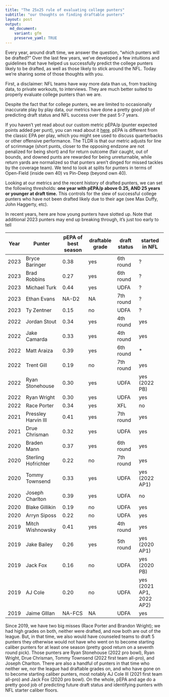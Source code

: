 ```yaml
---
title: "The 25x25 rule of evaluating college punters"
subtitle: "our thoughts on finding draftable punters"
layout: post
output:
  md_document:
    variant: gfm
    preserve_yaml: TRUE
---
```

Every year, around draft time, we answer the question, “which punters will be drafted?” Over the last few years, we’ve developed a few intuitions and guidelines that have helped us successfully predict the college punters likely to be drafted, as well as those likely to stick around the NFL. Today we’re sharing some of those thoughts with you.

First, a disclaimer: NFL teams have way more data than us, from tracking data, to private workouts, to interviews. They are much better suited to properly evaluate college punters than we are. 

Despite the fact that for college punters, we are limited to occasionally inaccurate play by play data, our metrics have done a pretty good job of predicting draft status and NFL success over the past 5-7 years.

If you haven’t yet read about our custom metric pEPA/p (punter expected points added per punt), you can read about it [here](https://puntalytics.github.io/metrics.html). pEPA is different from the classic EPA per play, which you might see used to discuss quarterbacks or other offensive performance. The TLDR is that our metric adjusts for line of scrimmage (short punts, closer to the opposing endzone are not penalized for being short) and for return outcome (fair caught, out of bounds, and downed punts are rewarded for being unreturnable, while return yards are normalized so that punters aren’t dinged for missed tackles by the coverage team). We tend to look at splits for punters in terms of Open-Field (inside own 40) vs Pin-Deep (beyond own 40).

Looking at our metrics and the recent history of drafted punters, we can set the following thresholds: **one year with pEPA/p above 0.25, AND 25 years or younger at draft time.** This controls for the slew of successful college punters who have not been drafted likely due to their age (see Max Duffy, John Haggerty, etc).

In recent years, here are how young punters have slotted up. Note that additional 2023 punters may end up breaking through, it’s just too early to tell

| Year | Punter              | pEPA of best season | draftable grade | draft status | started in NFL           |
|------|---------------------|---------------------|-----------------|--------------|--------------------------|
| 2023 | Bryce Baringer      | 0.38                | yes             | 6th round    | ?                        |
| 2023 | Brad Robbins        | 0.27                | yes             | 6th round    | ?                        |
| 2023 | Michael Turk        | 0.44                | yes             | UDFA         | ?                        |
| 2023 | Ethan Evans         | NA-D2               | NA              | 7th round    | ?                        |
| 2023 | Ty Zentner          | 0.15                | no              | UDFA         | ?                        |
| 2022 | Jordan Stout        | 0.34                | yes             | 4th round    | yes                      |
| 2022 | Jake Camarda        | 0.33                | yes             | 4th round    | yes                      |
| 2022 | Matt Araiza         | 0.39                | yes             | 6th round    | *                        |
| 2022 | Trent Gill          | 0.19                | no              | 7th round    | yes                      |
| 2022 | Ryan Stonehouse     | 0.30                | yes             | UDFA         | yes (2022 PB)            |
| 2022 | Ryan Wright         | 0.30                | yes             | UDFA         | yes                      |
| 2022 | Race Porter         | 0.34                | yes             | XFL          | no                       |
| 2021 | Pressley Harvin III | 0.41                | yes             | 7th round    | yes                      |
| 2021 | Drue Chrisman       | 0.32                | yes             | UDFA         | yes                      |
| 2020 | Braden Mann         | 0.37                | yes             | 6th round    | yes                      |
| 2020 | Sterling Hofrichter | 0.22                | no              | 7th round    | yes                      |
| 2020 | Tommy Townsend      | 0.33                | yes             | UDFA         | yes (2022 AP1)           |
| 2020 | Joseph Charlton     | 0.39                | yes             | UDFA         | no                       |
| 2020 | Blake Gillikin      | 0.19                | no              | UDFA         | yes                      |
| 2020 | Arryn Siposs        | 0.22                | no              | UDFA         | yes                      |
| 2019 | Mitch Wishnowsky    | 0.41                | yes             | 4th round    | yes                      |
| 2019 | Jake Bailey         | 0.26                | yes             | 5th round    | yes (2020 AP1)           |
| 2019 | Jack Fox            | 0.16                | no              | UDFA         | yes (2020 PB)            |
| 2019 | AJ Cole             | 0.20                | no              | UDFA         | yes (2021 AP1, 2022 AP2) |
| 2019 | Jaime GIllan        | NA-FCS              | NA              | UDFA         | yes                      |

Since 2019, we have two big misses (Race Porter and Brandon Wright); we had high grades on both, neither were drafted, and now both are out of the league. But, in that time, we also would have counseled teams to draft 5 punters they otherwise would not have who went on to become starting caliber punters for at least one season (pretty good return on a seventh round pick). Those punters are Ryan Stonehouse (2022 pro bowl), Ryan Wright, Drue Chrisman, Tommy Townsend (2022 first team all-pro), and Joseph Charlton. There are also a handful of punters in that time who neither we, nor the league had draftable grades on, and who have gone on to become starting caliber punters, most notably AJ Cole III (2021 first team all-pro) and Jack Fox (2020 pro bowl). On the whole, pEPA and age do a pretty good job of predicting future draft status and identifying punters with NFL starter caliber floors.

